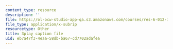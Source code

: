 ```yaml
---
content_type: resource
description: ''
file: https://ol-ocw-studio-app-qa.s3.amazonaws.com/courses/res-6-012-introduction-to-probability-spring-2018/eb7a47f34eaa58dbba67cd7702adafea_l9y2Kv8VHw.vtt
file_type: application/x-subrip
resourcetype: Other
title: 3play caption file
uid: eb7a47f3-4eaa-58db-ba67-cd7702adafea
---
```

